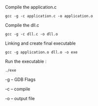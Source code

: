 Compile the application.c

    gcc -g -c application.c -o application.o

Compile the dll.c
    
    gcc -g -c dll.c -o dll.o

Linking and create final executable
    
    gcc -g application.o dll.o -o exe

Run the executable :
    
    ./exe

-g – GDB Flags

-c – compile

-o – output file
